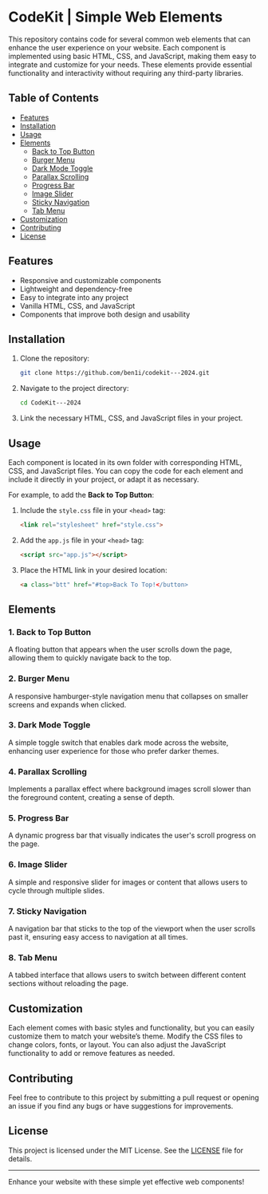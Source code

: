 # CodeKit | Simple Web Elements

This repository contains code for several common web elements that can enhance the user experience on your website. Each component is implemented using basic HTML, CSS, and JavaScript, making them easy to integrate and customize for your needs. These elements provide essential functionality and interactivity without requiring any third-party libraries.

## Table of Contents
- [Features](#features)
- [Installation](#installation)
- [Usage](#usage)
- [Elements](#elements)
  - [Back to Top Button](#back-to-top-button)
  - [Burger Menu](#burger-menu)
  - [Dark Mode Toggle](#dark-mode-toggle)
  - [Parallax Scrolling](#parallax-scrolling)
  - [Progress Bar](#progress-bar)
  - [Image Slider](#image-slider)
  - [Sticky Navigation](#sticky-navigation)
  - [Tab Menu](#tab-menu)
- [Customization](#customization)
- [Contributing](#contributing)
- [License](#license)

## Features

- Responsive and customizable components
- Lightweight and dependency-free
- Easy to integrate into any project
- Vanilla HTML, CSS, and JavaScript
- Components that improve both design and usability

## Installation

1. Clone the repository:
    ```bash
    git clone https://github.com/ben1i/codekit---2024.git
    ```

2. Navigate to the project directory:
    ```bash
    cd CodeKit---2024
    ```

3. Link the necessary HTML, CSS, and JavaScript files in your project.

## Usage

Each component is located in its own folder with corresponding HTML, CSS, and JavaScript files. You can copy the code for each element and include it directly in your project, or adapt it as necessary.

For example, to add the **Back to Top Button**:
1. Include the `style.css` file in your `<head>` tag:
    ```html
    <link rel="stylesheet" href="style.css">
    ```

2. Add the `app.js` file in your `<head>` tag:
    ```html
    <script src="app.js"></script>
    ```

3. Place the HTML link in your desired location:
    ```html
    <a class="btt" href="#top>Back To Top!</button>
    ```

## Elements

### 1. Back to Top Button

A floating button that appears when the user scrolls down the page, allowing them to quickly navigate back to the top. 

### 2. Burger Menu

A responsive hamburger-style navigation menu that collapses on smaller screens and expands when clicked.

### 3. Dark Mode Toggle

A simple toggle switch that enables dark mode across the website, enhancing user experience for those who prefer darker themes.

### 4. Parallax Scrolling

Implements a parallax effect where background images scroll slower than the foreground content, creating a sense of depth.

### 5. Progress Bar

A dynamic progress bar that visually indicates the user's scroll progress on the page.

### 6. Image Slider

A simple and responsive slider for images or content that allows users to cycle through multiple slides.

### 7. Sticky Navigation

A navigation bar that sticks to the top of the viewport when the user scrolls past it, ensuring easy access to navigation at all times.

### 8. Tab Menu

A tabbed interface that allows users to switch between different content sections without reloading the page.

## Customization

Each element comes with basic styles and functionality, but you can easily customize them to match your website’s theme. Modify the CSS files to change colors, fonts, or layout. You can also adjust the JavaScript functionality to add or remove features as needed.

## Contributing

Feel free to contribute to this project by submitting a pull request or opening an issue if you find any bugs or have suggestions for improvements.

## License

This project is licensed under the MIT License. See the [LICENSE](LICENSE) file for details.

---

Enhance your website with these simple yet effective web components!


